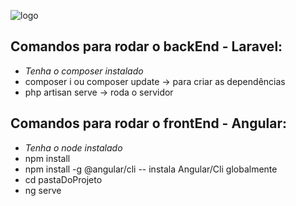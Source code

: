![logo](https://github.com/mygk-bea/Inovaccine/assets/100007869/1a07a530-a52e-4fb9-a745-0cfd78cb523f)

## Comandos para rodar o backEnd - Laravel:
- *Tenha o composer instalado*
- composer i ou composer update -> para criar as dependências
- php artisan serve -> roda o servidor

## Comandos para rodar o frontEnd - Angular:
- *Tenha o node instalado*
- npm install
- npm install -g @angular/cli -- instala Angular/Cli globalmente
- cd pastaDoProjeto
- ng serve
